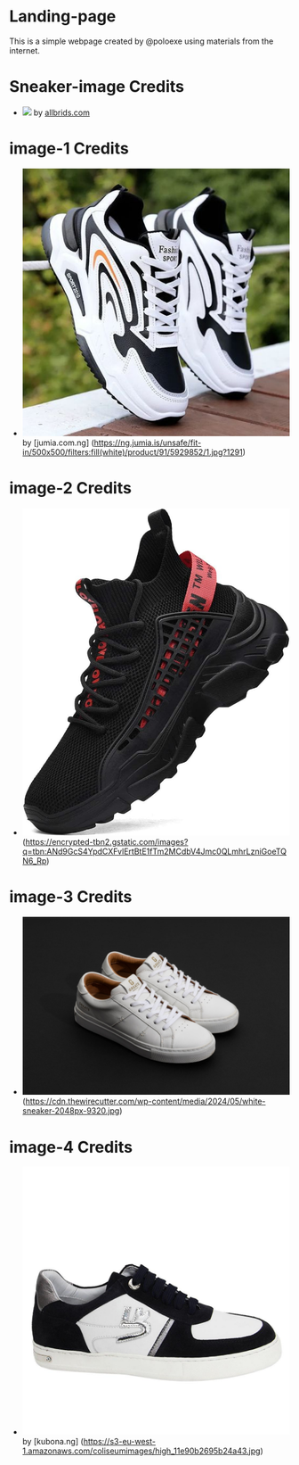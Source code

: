 # Landing-page

This is a simple webpage created by @poloexe using materials from the internet.

# Sneaker-image Credits
* <img src="images/1.avif"> by [allbrids.com](https://cdn.allbirds.com/image/fetch/q_auto,f_auto/w_427,f_auto,q_auto/https://cdn.allbirds.com/image/upload/f_auto,q_auto/v1/production/colorway/en-US/images/3rhKORN3J95IP1bnAygejK/1)

# image-1 Credits
* <img src="images/31.jpg" alt ="img-1"> by [jumia.com.ng] (https://ng.jumia.is/unsafe/fit-in/500x500/filters:fill(white)/product/91/5929852/1.jpg?1291)

# image-2 Credits
* <img src ="images/613uwSK20XL._AC_SL1002_.jpg" alt="img-2"> (https://encrypted-tbn2.gstatic.com/images?q=tbn:ANd9GcS4YpdCXFvlErtBtE1fTm2MCdbV4Jmc0QLmhrLzniGoeTQN6_Rp)

# image-3 Credits
* <img src="images/white-sneaker-2048px-9320.jpg" alt="img-3"> (https://cdn.thewirecutter.com/wp-content/media/2024/05/white-sneaker-2048px-9320.jpg)

# image-4 Credits
* <img src="images/high_11e90b2695b24a43.jpg" alt="img-4"> by [kubona.ng] (https://s3-eu-west-1.amazonaws.com/coliseumimages/high_11e90b2695b24a43.jpg)